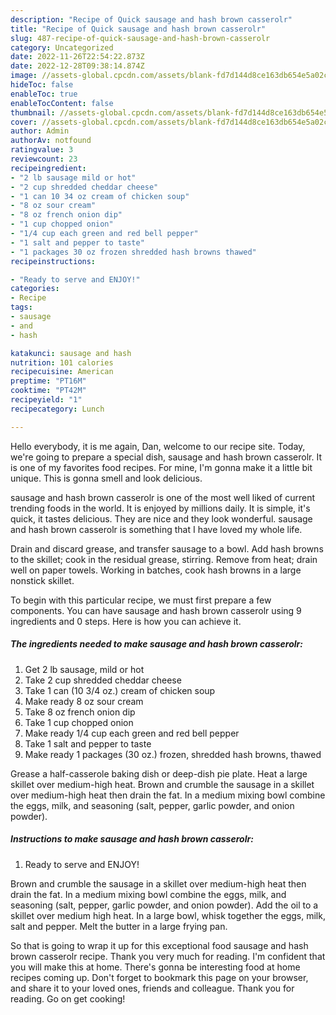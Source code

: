 ```yaml
---
description: "Recipe of Quick sausage and hash brown casserolr"
title: "Recipe of Quick sausage and hash brown casserolr"
slug: 487-recipe-of-quick-sausage-and-hash-brown-casserolr
category: Uncategorized
date: 2022-11-26T22:54:22.873Z
date: 2022-12-28T09:38:14.874Z
image: //assets-global.cpcdn.com/assets/blank-fd7d144d8ce163db654e5a02c40b08a2775adb7897d16e4062681dc7e1b2800f.png
hideToc: false
enableToc: true
enableTocContent: false
thumbnail: //assets-global.cpcdn.com/assets/blank-fd7d144d8ce163db654e5a02c40b08a2775adb7897d16e4062681dc7e1b2800f.png
cover: //assets-global.cpcdn.com/assets/blank-fd7d144d8ce163db654e5a02c40b08a2775adb7897d16e4062681dc7e1b2800f.png
author: Admin
authorAv: notfound
ratingvalue: 3
reviewcount: 23
recipeingredient:
- "2 lb sausage mild or hot"
- "2 cup shredded cheddar cheese"
- "1 can 10 34 oz cream of chicken soup"
- "8 oz sour cream"
- "8 oz french onion dip"
- "1 cup chopped onion"
- "1/4 cup each green and red bell pepper"
- "1 salt and pepper to taste"
- "1 packages 30 oz frozen shredded hash browns thawed"
recipeinstructions:

- "Ready to serve and ENJOY!"
categories:
- Recipe
tags:
- sausage
- and
- hash

katakunci: sausage and hash 
nutrition: 101 calories
recipecuisine: American
preptime: "PT16M"
cooktime: "PT42M"
recipeyield: "1"
recipecategory: Lunch

---
```



Hello everybody, it is me again, Dan, welcome to our recipe site. Today, we're going to prepare a special dish, sausage and hash brown casserolr. It is one of my favorites food recipes. For mine, I'm gonna make it a little bit unique. This is gonna smell and look delicious.

sausage and hash brown casserolr is one of the most well liked of current trending foods in the world. It is enjoyed by millions daily. It is simple, it's quick, it tastes delicious. They are nice and they look wonderful. sausage and hash brown casserolr is something that I have loved my whole life.

Drain and discard grease, and transfer sausage to a bowl. Add hash browns to the skillet; cook in the residual grease, stirring. Remove from heat; drain well on paper towels. Working in batches, cook hash browns in a large nonstick skillet.


To begin with this particular recipe, we must first prepare a few components. You can have sausage and hash brown casserolr using 9 ingredients and 0 steps. Here is how you can achieve it.

<!--inarticleads1-->

##### The ingredients needed to make sausage and hash brown casserolr:

1. Get 2 lb sausage, mild or hot
1. Take 2 cup shredded cheddar cheese
1. Take 1 can (10 3/4 oz.) cream of chicken soup
1. Make ready 8 oz sour cream
1. Take 8 oz french onion dip
1. Take 1 cup chopped onion
1. Make ready 1/4 cup each green and red bell pepper
1. Take 1 salt and pepper to taste
1. Make ready 1 packages (30 oz.) frozen, shredded hash browns, thawed


Grease a half-casserole baking dish or deep-dish pie plate. Heat a large skillet over medium-high heat. Brown and crumble the sausage in a skillet over medium-high heat then drain the fat. In a medium mixing bowl combine the eggs, milk, and seasoning (salt, pepper, garlic powder, and onion powder). 

<!--inarticleads2-->

##### Instructions to make sausage and hash brown casserolr:


1. Ready to serve and ENJOY!

Brown and crumble the sausage in a skillet over medium-high heat then drain the fat. In a medium mixing bowl combine the eggs, milk, and seasoning (salt, pepper, garlic powder, and onion powder). Add the oil to a skillet over medium high heat. In a large bowl, whisk together the eggs, milk, salt and pepper. Melt the butter in a large frying pan. 

So that is going to wrap it up for this exceptional food sausage and hash brown casserolr recipe. Thank you very much for reading. I'm confident that you will make this at home. There's gonna be interesting food at home recipes coming up. Don't forget to bookmark this page on your browser, and share it to your loved ones, friends and colleague. Thank you for reading. Go on get cooking!

